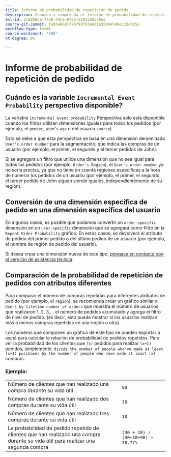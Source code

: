 ```yaml
---
title: Informe de probabilidad de repetición de pedido
description: Conozca y comprenda el informe de probabilidad de repetición de pedido.
exl-id: 2c88b85a-7320-44ca-87a5-5b91250348ea
source-git-commit: fa954868177b79d703a601a55b9e549ec1bd425e
workflow-type: tm+mt
source-wordcount: '345'
ht-degree: 0%

---
```


# Informe de probabilidad de repetición de pedido

## Cuándo es la variable `Incremental Event Probability` perspectiva disponible?

La variable `incremental event probability` Perspectiva solo está disponible cuando los filtros utilizan dimensiones iguales para todos los pedidos (por ejemplo, el `gender`, user&#39;s `age` o del usuario `source`)

Esto se debe a que esta perspectiva se basa en una dimensión denominada `User's order number` para la segmentación, que indica las compras de un usuario (por ejemplo, el primer, el segundo y el tercer pedidos de John).

Si se agregara un filtro que utilice una dimensión que no sea igual para todos los pedidos (por ejemplo, `Order's Region`), el `User's order number` ya no sería precisa, ya que no tiene en cuenta regiones específicas a la hora de numerar los pedidos de un usuario (por ejemplo, el primer, el segundo, el tercer pedido de John siguen siendo iguales, independientemente de su región).

## Conversión de una dimensión específica de pedido en una dimensión específica del usuario

En algunos casos, es posible que podamos convertir un `order-specific` dimensión en un `user-specific` dimensión que se agregará como filtro en la `Repeat Order Probability` gráfico. En estos casos, se devolverá el atributo de pedido del primer pedido o del último pedido de un usuario (por ejemplo, el nombre de región de pedido del usuario).

Si desea crear una dimensión nueva de este tipo, [póngase en contacto con el servicio de asistencia técnica](https://experienceleague.adobe.com/docs/commerce-knowledge-base/kb/troubleshooting/miscellaneous/mbi-service-policies.html?lang=en).

## Comparación de la probabilidad de repetición de pedidos con atributos diferentes

Para comparar el número de compras repetidas para diferentes atributos de pedido (por ejemplo, el `region`), se recomienda crear un gráfico similar a `Users by lifetime number of orders` que muestra el número de usuarios que realizaron 1, 2, 3,... el número de pedidos acumulado y agrega el filtro de nivel de pedido. (es decir, esto puede mostrar si los usuarios realizan más o menos compras repetidas en una región u otra).

Los números que componen un gráfico de este tipo se pueden exportar a excel para calcular la relación de probabilidad de pedidos repetidos. Para ver la probabilidad de los clientes que `(x)` pedidos para realizar `(x+1)` pedidos, simplemente` divide the number of people who've made at least (x+1) purchases by the number of people who have made at least (x)` compras.

### Ejemplo:

|  |  |
|---|---|
| Número de clientes que han realizado una compra durante su vida útil | `90` |
| Número de clientes que han realizado dos compras durante su vida útil | `30` |
| Número de clientes que han realizado tres compras durante su vida útil | `10` |
| La probabilidad de pedido repetido de clientes que han realizado una compra durante su vida útil para realizar una segunda compra | `(30 + 10) / (30+10+90) = 30.77%` |
